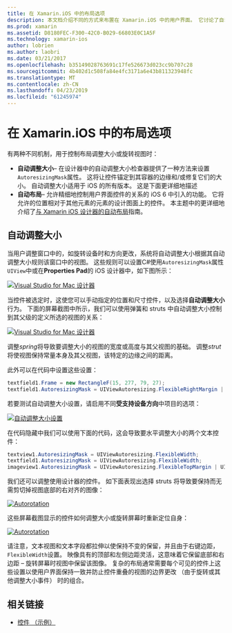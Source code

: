 ```yaml
---
title: 在 Xamarin.iOS 中的布局选项
description: 本文档介绍不同的方式来布置在 Xamarin.iOS 中的用户界面。 它讨论了自动调整大小和自动布局。
ms.prod: xamarin
ms.assetid: D8180FEC-F300-42C0-B029-66803E0C1A5F
ms.technology: xamarin-ios
author: lobrien
ms.author: laobri
ms.date: 03/21/2017
ms.openlocfilehash: b35149028763691c17fe526673d023cc9b707c28
ms.sourcegitcommit: 4b402d1c508fa84e4fc3171a6e43b811323948fc
ms.translationtype: MT
ms.contentlocale: zh-CN
ms.lasthandoff: 04/23/2019
ms.locfileid: "61245974"
---
```

# <a name="layout-options-in-xamarinios"></a>在 Xamarin.iOS 中的布局选项

有两种不同机制，用于控制布局调整大小或旋转视图时：

-  **自动调整大小**– 在设计器中的自动调整大小检查器提供了一种方法来设置`AutoresizingMask`属性。 这将让控件锚定到其容器的边缘和/或修复它们的大小。 自动调整大小适用于 iOS 的所有版本。 这是下面更详细地描述
-  **自动布局**– 允许精细地控制用户界面控件的关系的 iOS 6 中引入的功能。 它将允许的位置相对于其他元素的元素的设计图面上的控件。 本主题中的更详细地介绍了[与 Xamarin iOS 设计器的自动布局](~/ios/user-interface/designer/designer-auto-layout.md)指南。

## <a name="autosizing"></a>自动调整大小

当用户调整窗口中的，如旋转设备时和方向更改，系统将自动调整大小根据其自动调整大小规则该窗口中的视图。 这些规则可以设置C#使用`AutoresizingMask`属性`UIView`中或在**Properties Pad**的 iOS 设计器中，如下图所示：

 [![](layout-options-images/image41.png "Visual Studio for Mac 设计器")](layout-options-images/image41.png#lightbox)

当控件被选定时，这使您可以手动指定的位置和尺寸控件，以及选择**自动调整大小**行为。 下面的屏幕截图中所示，我们可以使用弹簧和 struts 中自动调整大小控制到其父级的定义所选的视图的关系：

 [![](layout-options-images/image42.png "Visual Studio for Mac 设计器")](layout-options-images/image42.png#lightbox)

调整*spring*将导致要调整大小的视图的宽度或高度与其父视图的基础。 调整*strut*将使视图保持常量本身及其父视图，该特定的边缘之间的距离。

此外可以在代码中设置这些设置：

```csharp
textfield1.Frame = new RectangleF(15, 277, 79, 27);
textfield1.AutoresizingMask = UIViewAutoresizing.FlexibleRightMargin | UIViewAutoresizing.FlexibleBottomMargin;
```


若要测试自动调整大小设置，请启用不同**受支持设备方向**中项目的选项：

 [![](layout-options-images/image43a.png "自动调整大小设置")](layout-options-images/image43a.png#lightbox)

在代码隐藏中我们可以使用下面的代码，这会导致要水平调整大小的两个文本控件：

```csharp
textview1.AutoresizingMask = UIViewAutoresizing.FlexibleWidth;
textfield1.AutoresizingMask = UIViewAutoresizing.FlexibleWidth;
imageview1.AutoresizingMask = UIViewAutoresizing.FlexibleTopMargin | UIViewAutoresizing.FlexibleLeftMargin;
```


我们还可以调整使用设计器的控件。 如下面表现出选择 struts 将导致要保持而无需剪切掉视图底部的右对齐的图像：

 [![](layout-options-images/autoresize.png "Autorotation")](layout-options-images/autoresize.png#lightbox)

这些屏幕截图显示的控件如何调整大小或旋转屏幕时重新定位自身：

 [![](layout-options-images/image44a.png "Autorotation")](layout-options-images/image44a.png#lightbox)

请注意，文本视图和文本字段都拉伸以使保持不变的保留，并且由于右键边距，`FlexibleWidth`设置。 映像具有的顶部和左侧边距灵活，这意味着它保留底部和右边距 – 旋转屏幕时视图中保留该图像。 复杂的布局通常需要每个可见的控件上这些设置以使用户界面保持一致并防止控件重叠的视图的边界更改 （由于旋转或其他调整大小事件） 时的组合。





## <a name="related-links"></a>相关链接

- [控件 （示例）](https://developer.xamarin.com/samples/Controls/)
